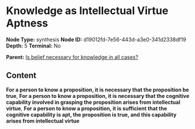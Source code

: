 # Knowledge as Intellectual Virtue Aptness

**Node Type:** synthesis
**Node ID:** d19012fd-7e56-443d-a3e0-341d2338df19
**Depth:** 5
**Terminal:** No

**Parent:** [Is belief necessary for knowledge in all cases?](is-belief-necessary-for-knowledge-in-all-cases-antithesis-dfa08fc6-63f7-4f11-b95a-8b948201423e.md)

## Content

**For a person to know a proposition, it is necessary that the proposition be true**, **For a person to know a proposition, it is necessary that the cognitive capability involved in grasping the proposition arises from intellectual virtue**, **For a person to know a proposition, it is sufficient that the cognitive capability is apt, the proposition is true, and this capability arises from intellectual virtue**

